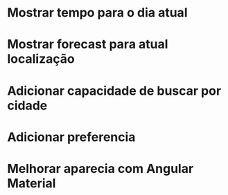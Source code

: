 
# Mostrar tempo para o dia atual

# Mostrar forecast para atual localização

# Adicionar capacidade de buscar por cidade

# Adicionar preferencia

# Melhorar aparecia com Angular Material
